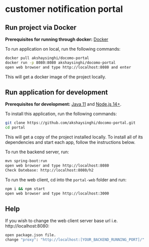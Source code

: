 # customer notification portal


## Run project via Docker

**Prerequisites for running through docker:** [Docker](https://docs.docker.com/engine/install/)

To run application on local, run the following commands:

```bash
docker pull akshaysinghi/docomo-portal
docker run -p 8080:8080 akshaysinghi/docomo-portal
open web browser and type http://localhost:8080 and enter
```

This will get a docker image of the project locally.

## Run application for development

**Prerequisites for development:** [Java 11]() and [Node.js 14+](https://nodejs.org/).

To install this application, run the following commands:

```bash
git clone https://github.com/akshaysinghi/docomo-portal.git
cd portal
```

This will get a copy of the project installed locally. To install all of its dependencies and start each app, follow the instructions below.

To run the backend server, run:

```bash
mvn spring-boot:run
open web browser and type http://localhost:8080
Check Datebase: http://localhost:8080/h2
```


To run the web client, cd into the `portal-web` folder and run:

```bash
npm i && npm start
open web browser and type http://localhost:3000
```


## Help

If you wish to change the web client server base url i.e. http://localhost:8080:

```bash
open package.json file.
change "proxy": "http://localhost:[YOUR_BACKEND_RUNNING_PORT]/"

```

